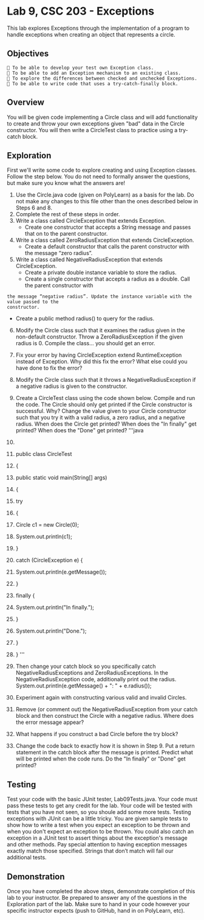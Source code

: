 # Lab 9, CSC 203 - Exceptions

This lab explores Exceptions through the implementation of a program to handle exceptions when
creating an object that represents a circle.

## Objectives

```
 To be able to develop your test own Exception class.
 To be able to add an Exception mechanism to an existing class.
 To explore the differences between checked and unchecked Exceptions.
 To be able to write code that uses a try-catch-finally block.
```
## Overview

You will be given code implementing a Circle class and will add functionality to create and throw your own
exceptions given "bad" data in the Circle constructor. You will then write a CircleTest class to practice
using a try-catch block.

## Exploration

First we'll write some code to explore creating and using Exception classes. Follow the step below. You
do not need to formally answer the questions, but make sure you know what the answers are!

1. Use the Circle.java code (given on PolyLearn) as a basis for the lab. Do not make any
    changes to this file other than the ones described below in Steps 6 and 8.
2. Complete the rest of these steps in order.
3. Write a class called CircleException that extends Exception.
    - Create one constructor that accepts a String message and passes that on to the parent
    constructor.
4. Write a class called ZeroRadiusException that extends CircleException.
    - Create a default constructor that calls the parent constructor with the message “zero radius”.
5. Write a class called NegativeRadiusException that extends CircleException.
    - Create a private double instance variable to store the radius.
    - Create a single constructor that accepts a radius as a double. Call the parent constructor with


```
the message “negative radius”. Update the instance variable with the value passed to the
constructor.
```
- Create a public method radius() to query for the radius.
6. Modify the Circle class such that it examines the radius given in the non-default constructor.
Throw a ZeroRadiusException if the given radius is 0. Compile the class... you should get an
error.
7. Fix your error by having CircleException extend RuntimeException instead of Exception. Why did
this fix the error? What else could you have done to fix the error?
8. Modify the Circle class such that it throws a NegativeRadiusException if a negative radius is
given to the constructor.
9. Create a CircleTest class using the code shown below. Compile and run the code. The Circle
should only get printed if the Circle constructor is successful. Why? Change the value given to
your Circle constructor such that you try it with a valid radius, a zero radius, and a negative
radius. When does the Circle get printed? When does the "In finally" get printed? When does the
"Done" get printed?
'''java
10.
11. public class CircleTest
12. {
13. public static void main(String[] args)
14. {
15. try
16. {
17. Circle c1 = new Circle(0);
18. System.out.println(c1);
19. }
20. catch (CircleException e) {
21. System.out.println(e.getMessage());
22. }
23. finally {
24. System.out.println("In finally.");
25. }
26. System.out.println("Done.");
27. }
28. }
'''
29. Then change your catch block so you specifically catch NegativeRadiusExceptions and
ZeroRadiusExceptions. In the NegativeRadiusException code, additionally print out the radius.
System.out.println(e.getMessage() + ": " + e.radius());


30. Experiment again with constructing various valid and invalid Circles.
31. Remove (or comment out) the NegativeRadiusException from your catch block and then
    construct the Circle with a negative radius. Where does the error message appear?
32. What happens if you construct a bad Circle before the try block?
33. Change the code back to exactly how it is shown in Step 9. Put a return statement in the catch
    block after the message is printed. Predict what will be printed when the code runs. Do the "In
    finally" or "Done" get printed?

## Testing

Test your code with the basic JUnit tester, Lab09Tests.java. Your code must pass these tests to get any
credit for the lab. Your code will be tested with tests that you have not seen, so you shoule add some
more tests. Testing exceptions with JUnit can be a little tricky. You are given sample tests to show how to
write a test when you expect an exception to be thrown and when you don't expect an exception to be
thrown. You could also catch an exception in a JUnit test to assert things about the exception's message
and other methods. Pay special attention to having exception messages exactly match those specified.
Strings that don’t match will fail our additional tests.

## Demonstration

Once you have completed the above steps, demonstrate completion of this lab to your instructor. Be
prepared to answer any of the questions in the Exploration part of the lab. Make sure to hand in your
code however your specific instructor expects (push to GitHub, hand in on PolyLearn, etc).
